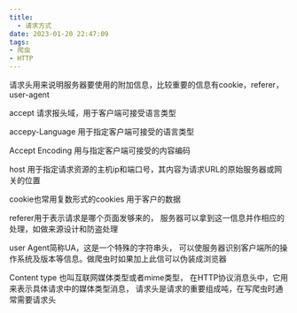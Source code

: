 ```yaml
---
title:
  - 请求方式
date: 2023-01-20 22:47:09
tags: 
- 爬虫
- HTTP
---
```

请求头用来说明服务器要使用的附加信息，比较重要的信息有cookie，referer，user-agent



accept 请求报头域，用于客户端可接受语言类型

accepy-Language 用于指定客户端可接受的语言类型
 <!-- more -->
Accept Encoding 用与指定客户端可接受的内容编码

host 用于指定请求资源的主机ip和端口号，其内容为请求URL的原始服务器或网关的位置

cookie也常用复数形式的cookies 用于客户的数据

referer用于表示请求是哪个页面发够来的， 服务器可以拿到这一信息并作相应的处理，如做来源设计和防盗处理

user Agent简称UA，这是一个特殊的字符串头， 可以使服务器识别客户端所的操作系统及版本等信息。做爬虫时如果加上此信可以伪装成浏览器

Content type 也叫互联网媒体类型或者mime类型， 在HTTP协议消息头中，它用来表示具体请求中的媒体类型消息，
请求头是请求的重要组成吨，在写爬虫时通常需要请求头
